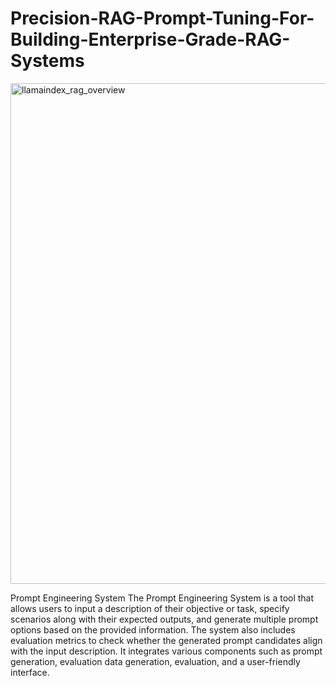 # Precision-RAG-Prompt-Tuning-For-Building-Enterprise-Grade-RAG-Systems


<img width="801" alt="llamaindex_rag_overview" src="https://github.com/Joe-hyper/Precision-RAG-Prompt-Tuning-For-Building-Enterprise-Grade-RAG-Systems/assets/98313549/f7c24129-8455-4ab5-8199-9a356500f92f">

Prompt Engineering System
The Prompt Engineering System is a tool that allows users to input a description of their objective or task, specify scenarios along with their expected outputs, and generate multiple prompt options based on the provided information. The system also includes evaluation metrics to check whether the generated prompt candidates align with the input description. It integrates various components such as prompt generation, evaluation data generation, evaluation, and a user-friendly interface.
